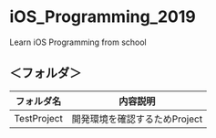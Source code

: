 # iOS_Programming_2019
Learn iOS Programming from school

## ＜フォルダ＞

|フォルダ名|内容説明|
|:--:|:--:|
|TestProject|開発環境を確認するためProject|
